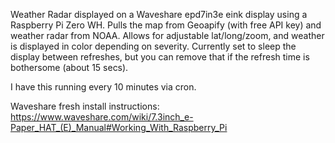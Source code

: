 Weather Radar displayed on a Waveshare epd7in3e eink display using a Raspberry Pi Zero WH. Pulls the map from Geoapify (with free API key) and weather radar from NOAA. Allows for adjustable lat/long/zoom, and weather is displayed in color depending on severity. Currently set to sleep the display between refreshes, but you can remove that if the refresh time is bothersome (about 15 secs).

I have this running every 10 minutes via cron.

Waveshare fresh install instructions:
https://www.waveshare.com/wiki/7.3inch_e-Paper_HAT_(E)_Manual#Working_With_Raspberry_Pi

